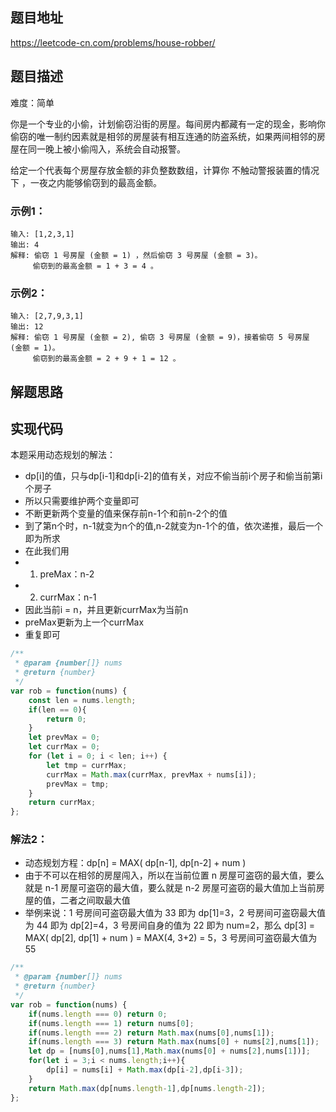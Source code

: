 ## 题目地址

https://leetcode-cn.com/problems/house-robber/

## 题目描述

难度：简单

你是一个专业的小偷，计划偷窃沿街的房屋。每间房内都藏有一定的现金，影响你偷窃的唯一制约因素就是相邻的房屋装有相互连通的防盗系统，如果两间相邻的房屋在同一晚上被小偷闯入，系统会自动报警。

给定一个代表每个房屋存放金额的非负整数数组，计算你 不触动警报装置的情况下 ，一夜之内能够偷窃到的最高金额。

### 示例1：

```
输入: [1,2,3,1]
输出: 4
解释: 偷窃 1 号房屋 (金额 = 1) ，然后偷窃 3 号房屋 (金额 = 3)。
     偷窃到的最高金额 = 1 + 3 = 4 。
```

### 示例2：

```
输入: [2,7,9,3,1]
输出: 12
解释: 偷窃 1 号房屋 (金额 = 2), 偷窃 3 号房屋 (金额 = 9)，接着偷窃 5 号房屋 (金额 = 1)。
     偷窃到的最高金额 = 2 + 9 + 1 = 12 。
```

## 解题思路



## 实现代码

本题采用动态规划的解法：
- dp[i]的值，只与dp[i-1]和dp[i-2]的值有关，对应不偷当前i个房子和偷当前第i个房子
- 所以只需要维护两个变量即可
- 不断更新两个变量的值来保存前n-1个和前n-2个的值
- 到了第n个时，n-1就变为n个的值,n-2就变为n-1个的值，依次递推，最后一个即为所求
- 在此我们用
- 1. preMax：n-2
- 2. currMax：n-1
- 因此当前i = n，并且更新currMax为当前n
- preMax更新为上一个currMax
- 重复即可

```js
/**
 * @param {number[]} nums
 * @return {number}
 */
var rob = function(nums) {
    const len = nums.length;
    if(len == 0){
        return 0;
    }
    let prevMax = 0;
    let currMax = 0;
    for (let i = 0; i < len; i++) {
        let tmp = currMax;
        currMax = Math.max(currMax, prevMax + nums[i]);
        prevMax = tmp;
    }
    return currMax;
};
```

### 解法2：
- 动态规划方程：dp[n] = MAX( dp[n-1], dp[n-2] + num )
- 由于不可以在相邻的房屋闯入，所以在当前位置 n 房屋可盗窃的最大值，要么就是 n-1 房屋可盗窃的最大值，要么就是 n-2 房屋可盗窃的最大值加上当前房屋的值，二者之间取最大值
- 举例来说：1 号房间可盗窃最大值为 33 即为 dp[1]=3，2 号房间可盗窃最大值为 44 即为 dp[2]=4，3 号房间自身的值为 22 即为 num=2，那么 dp[3] = MAX( dp[2], dp[1] + num ) = MAX(4, 3+2) = 5，3 号房间可盗窃最大值为 55
```js
/**
 * @param {number[]} nums
 * @return {number}
 */
var rob = function(nums) {
    if(nums.length === 0) return 0;
    if(nums.length === 1) return nums[0];
    if(nums.length === 2) return Math.max(nums[0],nums[1]);
    if(nums.length === 3) return Math.max(nums[0] + nums[2],nums[1]);
    let dp = [nums[0],nums[1],Math.max(nums[0] + nums[2],nums[1])];
    for(let i = 3;i < nums.length;i++){
        dp[i] = nums[i] + Math.max(dp[i-2],dp[i-3]);
    }
    return Math.max(dp[nums.length-1],dp[nums.length-2]);
};
```

